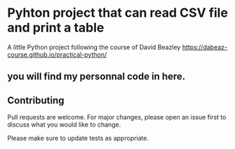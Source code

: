 # Pyhton project that can read CSV file and print a table

A little Python project following the course of David Beazley https://dabeaz-course.github.io/practical-python/

## you will find my personnal code in here.

## Contributing
Pull requests are welcome. For major changes, please open an issue first to discuss what you would like to change.

Please make sure to update tests as appropriate.

